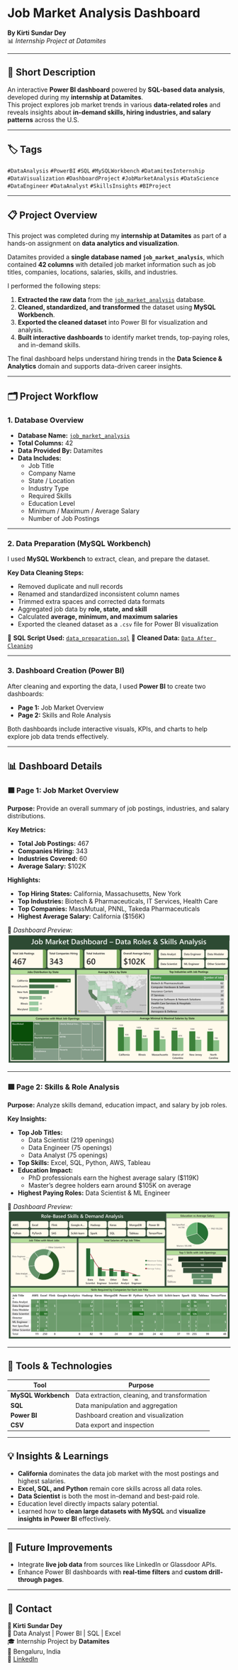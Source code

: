 # Job Market Analysis Dashboard
**By Kirti Sundar Dey**  
📊 *Internship Project at Datamites*

---

## 📝 Short Description  
An interactive **Power BI dashboard** powered by **SQL-based data analysis**, developed during my **internship at Datamites**.  
This project explores job market trends in various **data-related roles** and reveals insights about **in-demand skills, hiring industries, and salary patterns** across the U.S.

---

## 🏷️ Tags  
`#DataAnalysis` `#PowerBI` `#SQL` `#MySQLWorkbench` `#DatamitesInternship`  
`#DataVisualization` `#DashboardProject` `#JobMarketAnalysis` `#DataScience`  
`#DataEngineer` `#DataAnalyst` `#SkillsInsights` `#BIProject`

---

## 📋 Project Overview  
This project was completed during my **internship at Datamites** as part of a hands-on assignment on **data analytics and visualization**.  

Datamites provided a **single database named `job_market_analysis`**, which contained **42 columns** with detailed job market information such as job titles, companies, locations, salaries, skills, and industries.

I performed the following steps:
1. **Extracted the raw data** from the [`job_market_analysis`](./RawData/job_market_analysis.csv) database.  
2. **Cleaned, standardized, and transformed** the dataset using **MySQL Workbench**.  
3. **Exported the cleaned dataset** into Power BI for visualization and analysis.  
4. **Built interactive dashboards** to identify market trends, top-paying roles, and in-demand skills.

The final dashboard helps understand hiring trends in the **Data Science & Analytics** domain and supports data-driven career insights.

---

## 🗂️ Project Workflow  

### 1. Database Overview  
- **Database Name:** [`job_market_analysis`](./RawData/job_market_analysis.csv)  
- **Total Columns:** 42  
- **Data Provided By:** Datamites  
- **Data Includes:**  
  - Job Title  
  - Company Name  
  - State / Location  
  - Industry Type  
  - Required Skills  
  - Education Level  
  - Minimum / Maximum / Average Salary  
  - Number of Job Postings  

---

### 2. Data Preparation (MySQL Workbench)  
I used **MySQL Workbench** to extract, clean, and prepare the dataset.  

**Key Data Cleaning Steps:**  
- Removed duplicate and null records  
- Renamed and standardized inconsistent column names  
- Trimmed extra spaces and corrected data formats  
- Aggregated job data by **role, state, and skill**  
- Calculated **average, minimum, and maximum salaries**  
- Exported the cleaned dataset as a `.csv` file for Power BI visualization  

📄 **SQL Script Used:** [`data_preparation.sql`](./DataPreparation/data_preparation.sql)
📄 **Cleaned Data:** [`Data After Cleaning`](./CleanedData)

---

### 3. Dashboard Creation (Power BI)  
After cleaning and exporting the data, I used **Power BI** to create two dashboards:  
- **Page 1:** Job Market Overview  
- **Page 2:** Skills and Role Analysis  

Both dashboards include interactive visuals, KPIs, and charts to help explore job data trends effectively.

---

## 📊 Dashboard Details  

### 🟩 **Page 1: Job Market Overview**  
**Purpose:** Provide an overall summary of job postings, industries, and salary distributions.  

**Key Metrics:**  
- **Total Job Postings:** 467  
- **Companies Hiring:** 343  
- **Industries Covered:** 60  
- **Average Salary:** $102K  

**Highlights:**  
- **Top Hiring States:** California, Massachusetts, New York  
- **Top Industries:** Biotech & Pharmaceuticals, IT Services, Health Care  
- **Top Companies:** MassMutual, PNNL, Takeda Pharmaceuticals  
- **Highest Average Salary:** California ($156K)  

📸 *Dashboard Preview:*  
![Job Market Dashboard – Data Roles & Skills Analysis](./Dashboard/Job-Market-Analysis-Dashboard-Page1.png)

---

### 🟩 **Page 2: Skills & Role Analysis**  
**Purpose:** Analyze skills demand, education impact, and salary by job roles.  

**Key Insights:**  
- **Top Job Titles:**  
  - Data Scientist (219 openings)  
  - Data Engineer (75 openings)  
  - Data Analyst (75 openings)  
- **Top Skills:** Excel, SQL, Python, AWS, Tableau  
- **Education Impact:**  
  - PhD professionals earn the highest average salary ($119K)  
  - Master’s degree holders earn around $105K on average  
- **Highest Paying Roles:** Data Scientist & ML Engineer  

📸 *Dashboard Preview:*  
![Role-Based Skills & Demand Analysis](./Dashboard/Job-Market-Analysis-Dashboard-Page2.png)

---

## 🧩 Tools & Technologies  
| Tool | Purpose |
|------|----------|
| **MySQL Workbench** | Data extraction, cleaning, and transformation |
| **SQL** | Data manipulation and aggregation |
| **Power BI** | Dashboard creation and visualization |
| **CSV** | Data export and inspection |

---

## 💡 Insights & Learnings  
- **California** dominates the data job market with the most postings and highest salaries.  
- **Excel, SQL, and Python** remain core skills across all data roles.  
- **Data Scientist** is both the most in-demand and best-paid role.  
- Education level directly impacts salary potential.  
- Learned how to **clean large datasets with MySQL** and **visualize insights in Power BI** effectively.

---

## 🚀 Future Improvements  
- Integrate **live job data** from sources like LinkedIn or Glassdoor APIs.  
- Enhance Power BI dashboards with **real-time filters** and **custom drill-through pages**.  

---

## 📧 Contact  
**👤 Kirti Sundar Dey**  
💼 Data Analyst | Power BI | SQL | Excel  
🎓 Internship Project by **Datamites**  
📍 Bengaluru, India  
🔗 [LinkedIn](https://www.linkedin.com/in/kirti-sundar-dey-0954122a5)

